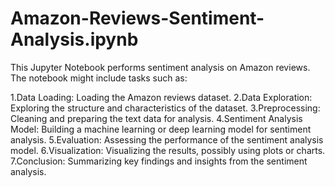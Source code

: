 # Amazon-Reviews-Sentiment-Analysis.ipynb
This Jupyter Notebook performs sentiment analysis on Amazon reviews. 
The notebook might include tasks such as:

1.Data Loading: Loading the Amazon reviews dataset.
2.Data Exploration: Exploring the structure and characteristics of the dataset.
3.Preprocessing: Cleaning and preparing the text data for analysis.
4.Sentiment Analysis Model: Building a machine learning or deep learning model for sentiment analysis.
5.Evaluation: Assessing the performance of the sentiment analysis model.
6.Visualization: Visualizing the results, possibly using plots or charts.
7.Conclusion: Summarizing key findings and insights from the sentiment analysis.
